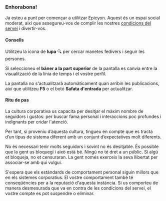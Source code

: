 ### Enhorabona!
Ja esteu a punt per començar a utilitzar Epicyon. Aquest és un espai social moderat, així que assegureu-vos de complir les nostres [condicions del servei](/terms) i divertir-vos.

#### Consells
Utilitzeu la icona de **lupa** 🔍 per cercar manetes fedivers i seguir les persones.

Si seleccioneu el **bàner a la part superior** de la pantalla es canvia entre la visualització de la línia de temps i el vostre perfil.

La pantalla no s'actualitzarà automàticament quan arribin les publicacions, així que utilitzeu **F5** o el botó **Safata d'entrada** per actualitzar.

#### Ritu de pas
La cultura corporativa us capacita per desitjar el màxim nombre de seguidors i gustos: per buscar fama personal i interaccions poc profundes i indignants per cridar l'atenció.

Per tant, si proveniu d’aquesta cultura, tingueu en compte que es tracta d’un tipus de sistema diferent amb un conjunt d’expectatives molt diferents.

No és necessari tenir molts seguidors i sovint no és desitjable. És possible que la gent us bloquegi i això està bé. Ningú no té dret a un públic. Si algú et bloqueja, no et censuraran. La gent només exerceix la seva llibertat per associar-se amb qui vulgui.

S'espera que els estàndards de comportament personal siguin millors que en els sistemes corporatius. El vostre comportament també té conseqüències per a la reputació d'aquesta instància. Si us comporteu de manera desmesurada que va en contra de les condicions del servei, el vostre compte es pot suspendre o eliminar.
